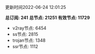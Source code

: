 更新时间2022-06-24 12:01:25

**总订阅: 241**
**总节点: 21251**
**有效节点: 11729**
- v2ray节点: 6454
- ss节点: 2815
- trojan节点: 1348
- ssr节点: 1112
